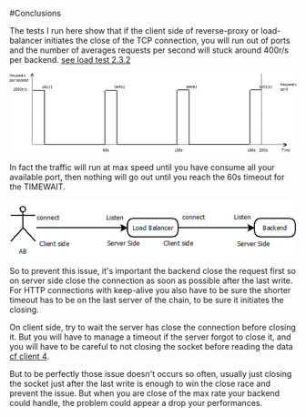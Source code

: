 #Conclusions

The tests I run here show that if the client side of reverse-proxy or load-balancer initiates the close of the TCP connection, you will run out of ports and the number of averages requests per second will stuck around 400r/s per backend.  [see load test 2.3.2](../scenarii/bench_tests.md#232---test-with-nginx)

![](nginx-profile.png)

In fact the traffic will run at max speed until you have consume all your available port, then nothing will go out until you reach the 60s timeout for the TIMEWAIT.

![Bench architecture](bench.png)

So to prevent this issue, it's important the backend close the request first so on server side close the connection as soon as possible after the last write. For HTTP connections with keep-alive you also have to be sure the shorter timeout has to be on the last server of the chain, to be sure it initiates the closing.


On client side, try to wait the server has close the connection before closing it. But you will have to manage a timeout if the server forgot to close it, and you will have to be careful to not closing the socket before reading the data [cf client 4](client.md). 

But to be perfectly those issue doesn't occurs so often, usually just closing the socket just after the last write is enough to win the close race and prevent the issue. But when you are close of the max rate your backend could handle, the problem could appear a drop your performances.
